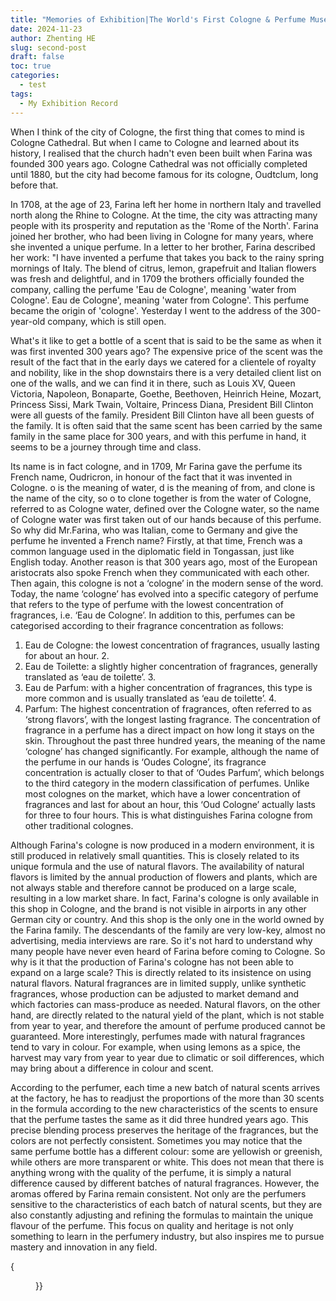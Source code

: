 ```yaml
---
title: "Memories of Exhibition|The World's First Cologne & Perfume Museum"
date: 2024-11-23
author: Zhenting HE
slug: second-post
draft: false
toc: true
categories:
  - test
tags:
  - My Exhibition Record
---
```


When I think of the city of Cologne, the first thing that comes to mind is Cologne Cathedral. But when I came to Cologne and learned about its history, I realised that the church hadn't even been built when Farina was founded 300 years ago. Cologne Cathedral was not officially completed until 1880, but the city had become famous for its cologne, Oudtclum, long before that.

In 1708, at the age of 23, Farina left her home in northern Italy and travelled north along the Rhine to Cologne. At the time, the city was attracting many people with its prosperity and reputation as the 'Rome of the North'. Farina joined her brother, who had been living in Cologne for many years, where she invented a unique perfume.
In a letter to her brother, Farina described her work: "I have invented a perfume that takes you back to the rainy spring mornings of Italy. The blend of citrus, lemon, grapefruit and Italian flowers was fresh and delightful, and in 1709 the brothers officially founded the company, calling the perfume 'Eau de Cologne', meaning 'water from Cologne'. Eau de Cologne', meaning 'water from Cologne'. This perfume became the origin of 'cologne'. Yesterday I went to the address of the 300-year-old company, which is still open.

What's it like to get a bottle of a scent that is said to be the same as when it was first invented 300 years ago? The expensive price of the scent was the result of the fact that in the early days we catered for a clientele of royalty and nobility, like in the shop downstairs there is a very detailed client list on one of the walls, and we can find it in there, such as Louis XV, Queen Victoria, Napoleon, Bonaparte, Goethe, Beethoven, Heinrich Heine, Mozart, Princess Sissi, Mark Twain, Voltaire, Princess Diana, President Bill Clinton were all guests of the family. President Bill Clinton have all been guests of the family. It is often said that the same scent has been carried by the same family in the same place for 300 years, and with this perfume in hand, it seems to be a journey through time and class.

Its name is in fact cologne, and in 1709, Mr Farina gave the perfume its French name, Oudricron, in honour of the fact that it was invented in Cologne. o is the meaning of water, d is the meaning of from, and clone is the name of the city, so o to clone together is from the water of Cologne, referred to as Cologne water, defined over the Cologne water, so the name of Cologne water was first taken out of our hands because of this perfume. So why did Mr.Farina, who was Italian, come to Germany and give the perfume he invented a French name? Firstly, at that time, French was a common language used in the diplomatic field in Tongassan, just like English today. Another reason is that 300 years ago, most of the European aristocrats also spoke French when they communicated with each other. Then again, this cologne is not a ‘cologne’ in the modern sense of the word. Today, the name ‘cologne’ has evolved into a specific category of perfume that refers to the type of perfume with the lowest concentration of fragrances, i.e. ‘Eau de Cologne’. In addition to this, perfumes can be categorised according to their fragrance concentration as follows:
1. Eau de Cologne: the lowest concentration of fragrances, usually lasting for about an hour. 2.
2. Eau de Toilette: a slightly higher concentration of fragrances, generally translated as ‘eau de toilette’. 3.
3. Eau de Parfum: with a higher concentration of fragrances, this type is more common and is usually translated as ‘eau de toilette’. 4.
4. Parfum: The highest concentration of fragrances, often referred to as ‘strong flavors’, with the longest lasting fragrance.
The concentration of fragrance in a perfume has a direct impact on how long it stays on the skin. Throughout the past three hundred years, the meaning of the name ‘cologne’ has changed significantly. For example, although the name of the perfume in our hands is ‘Oudes Cologne’, its fragrance concentration is actually closer to that of ‘Oudes Parfum’, which belongs to the third category in the modern classification of perfumes.
Unlike most colognes on the market, which have a lower concentration of fragrances and last for about an hour, this ‘Oud Cologne’ actually lasts for three to four hours. This is what distinguishes Farina cologne from other traditional colognes.

Although Farina's cologne is now produced in a modern environment, it is still produced in relatively small quantities. This is closely related to its unique formula and the use of natural flavors. The availability of natural flavors is limited by the annual production of flowers and plants, which are not always stable and therefore cannot be produced on a large scale, resulting in a low market share. In fact, Farina's cologne is only available in this shop in Cologne, and the brand is not visible in airports in any other German city or country. And this shop is the only one in the world owned by the Farina family. The descendants of the family are very low-key, almost no advertising, media interviews are rare. So it's not hard to understand why many people have never even heard of Farina before coming to Cologne. So why is it that the production of Farina's cologne has not been able to expand on a large scale? This is directly related to its insistence on using natural flavors. Natural fragrances are in limited supply, unlike synthetic fragrances, whose production can be adjusted to market demand and which factories can mass-produce as needed. Natural flavors, on the other hand, are directly related to the natural yield of the plant, which is not stable from year to year, and therefore the amount of perfume produced cannot be guaranteed. More interestingly, perfumes made with natural fragrances tend to vary in colour. For example, when using lemons as a spice, the harvest may vary from year to year due to climatic or soil differences, which may bring about a difference in colour and scent.

According to the perfumer, each time a new batch of natural scents arrives at the factory, he has to readjust the proportions of the more than 30 scents in the formula according to the new characteristics of the scents to ensure that the perfume tastes the same as it did three hundred years ago. This precise blending process preserves the heritage of the fragrances, but the colors are not perfectly consistent. Sometimes you may notice that the same perfume bottle has a different colour: some are yellowish or greenish, while others are more transparent or white. This does not mean that there is anything wrong with the quality of the perfume, it is simply a natural difference caused by different batches of natural fragrances. However, the aromas offered by Farina remain consistent. Not only are the perfumers sensitive to the characteristics of each batch of natural scents, but they are also constantly adjusting and refining the formulas to maintain the unique flavour of the perfume. This focus on quality and heritage is not only something to learn in the perfumery industry, but also inspires me to pursue mastery and innovation in any field.

{<figure src="/images/FARINA 1709.jpg" title="The perfume I bought" width="360">}}